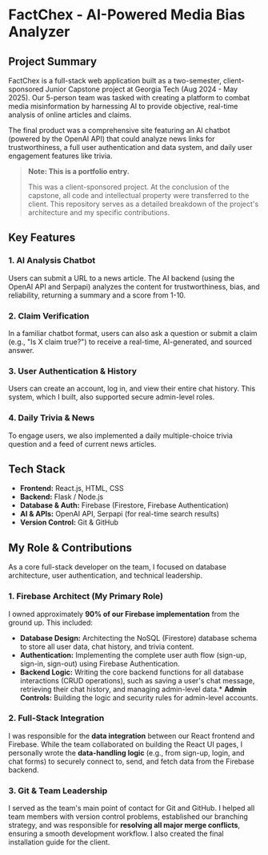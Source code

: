 # FactChex - AI-Powered Media Bias Analyzer



## Project Summary

FactChex is a full-stack web application built as a two-semester, client-sponsored Junior Capstone project at Georgia Tech (Aug 2024 - May 2025). Our 5-person team was tasked with creating a platform to combat media misinformation by harnessing AI to provide objective, real-time analysis of online articles and claims.

The final product was a comprehensive site featuring an AI chatbot (powered by the OpenAI API) that could analyze news links for trustworthiness, a full user authentication and data system, and daily user engagement features like trivia.


> **Note: This is a portfolio entry.**
>
> This was a client-sponsored project. At the conclusion of the capstone, all code and intellectual property were transferred to the client. This repository serves as a detailed breakdown of the project's architecture and my specific contributions.



## Key Features

### 1. AI Analysis Chatbot
Users can submit a URL to a news article. The AI backend (using the OpenAI API and Serpapi) analyzes the content for trustworthiness, bias, and reliability, returning a summary and a score from 1-10.



### 2. Claim Verification
In a familiar chatbot format, users can also ask a question or submit a claim (e.g., "Is X claim true?") to receive a real-time, AI-generated, and sourced answer.



### 3. User Authentication & History
Users can create an account, log in, and view their entire chat history. This system, which I built, also supported secure admin-level roles.



### 4. Daily Trivia & News
To engage users, we also implemented a daily multiple-choice trivia question and a feed of current news articles.




## Tech Stack

* **Frontend:** React.js, HTML, CSS
* **Backend:** Flask / Node.js
* **Database & Auth:** Firebase (Firestore, Firebase Authentication)
* **AI & APIs:** OpenAI API, Serpapi (for real-time search results)
* **Version Control:** Git & GitHub



## My Role & Contributions

As a core full-stack developer on the team, I focused on database architecture, user authentication, and technical leadership.

### 1. Firebase Architect (My Primary Role)
I owned approximately **90% of our Firebase implementation** from the ground up. This included:

* **Database Design:** Architecting the NoSQL (Firestore) database schema to store all user data, chat history, and trivia content.
* **Authentication:** Implementing the complete user auth flow (sign-up, sign-in, sign-out) using Firebase Authentication.
* **Backend Logic:** Writing the core backend functions for all database interactions (CRUD operations), such as saving a user's chat message, retrieving their chat history, and managing admin-level data.* **Admin Controls:** Building the logic and security rules for admin-level accounts.

### 2. Full-Stack Integration
I was responsible for the **data integration** between our React frontend and Firebase. While the team collaborated on building the React UI pages, I personally wrote the **data-handling logic** (e.g., from sign-up, login, and chat forms) to securely connect to, send, and fetch data from the Firebase backend.

### 3. Git & Team Leadership
I served as the team's main point of contact for Git and GitHub. I helped all team members with version control problems, established our branching strategy, and was responsible for **resolving all major merge conflicts**, ensuring a smooth development workflow. I also created the final installation guide for the client.
